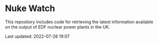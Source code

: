 # Nuke Watch

This repository includes code for retrieving the latest information available on the output of EDF nuclear power plants in the UK.

Last updated: 2022-07-28 19:07